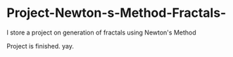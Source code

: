 # Project-Newton-s-Method-Fractals-
I store a project on generation of fractals using Newton's Method

Project is finished. yay.
